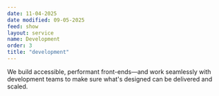 ```yaml
---
date: 11-04-2025
date modified: 09-05-2025
feed: show
layout: service
name: Development
order: 3
title: "development"
---
```


We build accessible, performant front-ends—and work seamlessly with development teams to make sure what's designed can be delivered and scaled.
